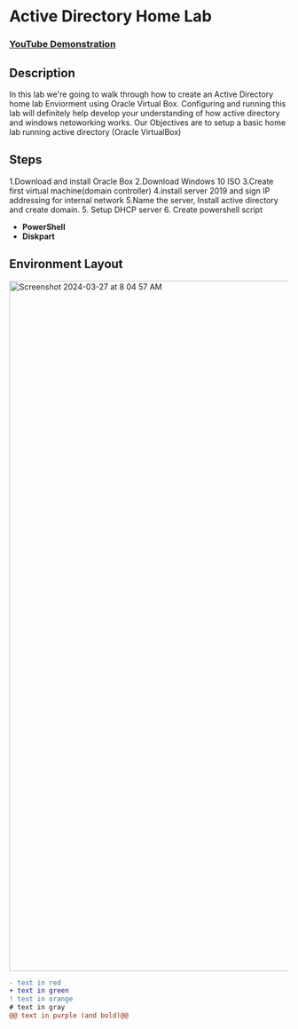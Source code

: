 <h1>Active Directory Home Lab</h1>

 ### [YouTube Demonstration](https://youtu.be/7eJexJVCqJo)

<h2>Description</h2>
In this lab we're going to walk through how to create an Active Directory home lab Enviorment using Oracle Virtual Box. Configuring and running this lab will definitely help develop your understanding of how active directory and windows netoworking works. Our Objectives are to setup a basic home lab running active directory (Oracle VirtualBox)
<br />


<h2>Steps</h2>
 1.Download and install Oracle Box 2.Download Windows 10 ISO 3.Create first virtual machine(domain controller) 4.install server 2019 and sign IP addressing for internal network 5.Name the server, Install active directory and create domain. 5. Setup DHCP server 6. Create powershell script 

- <b>PowerShell</b> 
- <b>Diskpart</b>

<h2>Environment Layout </h2>


<img width="1244" alt="Screenshot 2024-03-27 at 8 04 57 AM" src="https://github.com/MustafaCybertests/ActiveDirectoryLab/assets/155025144/1a959662-f630-42cf-914f-d0509e80eb69">


 ```diff
- text in red
+ text in green
! text in orange
# text in gray
@@ text in purple (and bold)@@
